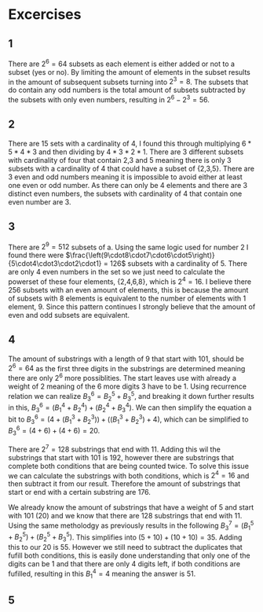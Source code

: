 # Excercises

## 1 
There are $2^6 = 64$ subsets as each element is either added or not to a subset (yes or no). By limiting the amount of elements in the subset results in the amount of subsequent subsets turning into $2^3 = 8$. The subsets that do contain any odd numbers is the total amount of subsets subtracted by the subsets with only even numbers, resulting in $2^6 - 2^3= 56$. 

## 2
There are 15 sets with a cardinality of 4, I found this through multiplying $6*5*4*3$ and then dividing by $4*3*2*1$. There are 3 different subsets with cardinality of four that contain 2,3 and 5 meaning there is only 3 subsets with a cardinality of 4 that could have a subset of {2,3,5}. There are 3 even and odd numbers meaning it is impossible to avoid either at least one even or odd number. As there can only be 4 elements and there are 3 distinct even numbers, the subsets with cardinality of 4 that contain one even number are 3.

## 3
There are $2^9 = 512$ subsets of a. Using the same logic used for number 2 I found there were $\frac{\left(9\cdot8\cdot7\cdot6\cdot5\right)}{5\cdot4\cdot3\cdot2\cdot1} = 126$ subsets with a cardinality of 5. There are only 4 even numbers in the set so we just need to calculate the powerset of these four elements, {2,4,6,8}, which is $2^4 = 16$. I believe there 256 subsets with an even amount of elements, this is because the amount of subsets with 8 elements is equivalent to the number of elements with 1 element, 9. Since this pattern continues I strongly believe that the amount of even and odd subsets are equivalent.  

## 4
The amount of substrings with a length of 9 that start with 101, should be $2^6 = 64$ as the first three digits in the substrings are determined meaning there are only $2^6$ more possiblities. The start leaves use with already a weight of 2 meaning of the 6 more digits 3 have to be 1. Using recurrence relation we can realize $B^6_3 = B^5_2 + B^5_3$, and breaking it down further results in this, $B^6_3 = (B^4_1+B^4_2) + (B^4_2+B^4_3)$. We can then simplify the equation a bit to $B^6_3 = (4+(B^3_1+B^3_2)) + ((B^3_1+B^3_2)+4)$, which can be simplified to $B^6_3 = (4+6) + (4+6)= 20$.

There are $2^7 = 128$ substrings that end with 11. Adding this wil the substrings that start with 101 is 192, however there are substrings that complete both conditions that are being counted twice. To solve this issue we can calculate the substrings with both conditions, which is $2^4 = 16$ and then subtract it from our result. Therefore the amount of substrings that start or end with a certain substring are 176.

We already know the amount of substrings that have a weight of 5 and start with 101 (20) and we know that there are 128 substrings that end with 11. Using the same metholodgy as previously results in the following $B^7_3 = (B^5_1+B^5_2) + (B^5_2+B^5_3)$. This simplifies into $(5+10) + (10+ 10)=35$. Adding this to our 20 is 55. However we still need to subtract the duplicates that fufill both conditions, this is easily done understanding that only one of the digits can be 1 and that there are only 4 digits left, if both conditions are fufilled, resulting in this $B^4_1 = 4$ meaning the answer is 51.

## 5